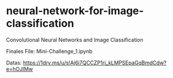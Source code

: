# neural-network-for-image-classification
Convolutional Neural Networks and Image Classification

Finales File: Mini-Challenge_1.ipynb

Datas: https://1drv.ms/u/s!Aj6i7QCCZP1ri_kLMPSEpaGqBmdCdw?e=hOJIMw
